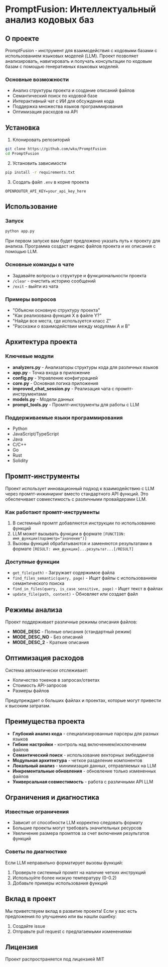 # PromptFusion: Интеллектуальный анализ кодовых баз

## О проекте

PromptFusion - инструмент для взаимодействия с кодовыми базами с использованием языковых моделей (LLM). Проект позволяет анализировать, навигировать и получать консультации по кодовым базам с помощью генеративных языковых моделей.

### Основные возможности

- Анализ структуры проекта и создание описаний файлов
- Семантический поиск по кодовой базе
- Интерактивный чат с ИИ для обсуждения кода
- Поддержка множества языков программирования
- Оптимизация расходов на API

## Установка

1. Клонировать репозиторий
```bash
git clone https://github.com/wku/PromptFusion
cd PromptFusion
```

2. Установить зависимости
```bash
pip install -r requirements.txt
```

3. Создать файл `.env` в корне проекта
```
OPENROUTER_API_KEY=your_api_key_here
```

## Использование

### Запуск

```bash
python app.py
```

При первом запуске вам будет предложено указать путь к проекту для анализа. Программа создаст индекс файлов проекта и их описания с помощью LLM.

### Основные команды в чате

- Задавайте вопросы о структуре и функциональности проекта
- `/clear` - очистить историю сообщений
- `/exit` - выйти из чата

### Примеры вопросов

- "Объясни основную структуру проекта"
- "Как реализована функция X в файле Y?"
- "Найди все места, где используется класс Z"
- "Расскажи о взаимодействии между модулями A и B"

## Архитектура проекта

### Ключевые модули

- **analyzers.py** - Анализаторы структуры кода для различных языков
- **app.py** - Точка входа в приложение
- **config.py** - Управление конфигурацией
- **core.py** - Основная логика приложения
- **improved_chat_session.py** - Реализация чата с промпт-инструментами
- **models.py** - Модели данных
- **prompt_tools.py** - Промпт-инструменты для работы с LLM

### Поддерживаемые языки программирования

- Python
- JavaScript/TypeScript
- Java
- C/C++
- Go
- Rust
- Solidity

## Промпт-инструменты

Проект использует инновационный подход к взаимодействию с LLM через промпт-инжиниринг вместо стандартного API функций. Это обеспечивает совместимость с различными провайдерами LLM.

### Как работают промпт-инструменты

1. В системный промпт добавляются инструкции по использованию функций
2. LLM может вызывать функции в формате `[FUNCTION: имя_функции(параметр="значение")]`
3. Вызовы функций обрабатываются и заменяются результатами в формате `[RESULT: имя_функции]...результат...[/RESULT]`

### Доступные функции

- `get_file(path)` - Загружает содержимое файла
- `find_files_semantic(query, page)` - Ищет файлы с использованием семантического поиска
- `find_in_files(query, is_case_sensitive, page)` - Ищет текст в файлах
- `update_file(path, content)` - Обновляет или создает файл

## Режимы анализа

Проект поддерживает различные режимы описания файлов:

- **MODE_DESC** - Полные описания (стандартный режим)
- **MODE_DESC_NO** - Без описаний
- **MODE_DESC_2** - Краткие описания

## Оптимизация расходов

Система автоматически отслеживает:
- Количество токенов в запросах/ответах
- Стоимость API-запросов
- Размеры файлов

Предупреждает о больших файлах и проектах, которые могут привести к высоким затратам.

## Преимущества проекта

- **Глубокий анализ кода** - специализированные парсеры для разных языков
- **Гибкие настройки** - контроль над включением/исключением файлов
- **Семантический поиск** - использование векторных эмбеддингов
- **Модульная архитектура** - четкое разделение компонентов
- **Локальный анализ** - минимизация данных, отправляемых на LLM
- **Инкрементальные обновления** - обновление только измененных файлов
- **Универсальная совместимость** - работа с различными API LLM

## Ограничения и диагностика

### Известные ограничения
- Зависит от способности LLM корректно следовать формату
- Большие проекты могут требовать значительных ресурсов
- Увеличение размера промптов за счет включения результатов функций

### Советы по диагностике
Если LLM неправильно форматирует вызовы функций:
1. Проверьте системный промпт на наличие четких инструкций
2. Используйте более низкую температуру (0-0.2)
3. Добавьте примеры использования функций

## Вклад в проект

Мы приветствуем вклад в развитие проекта! Если у вас есть предложения по улучшению или вы нашли ошибку:

1. Создайте issue
2. Отправьте pull request с предлагаемыми изменениями

## Лицензия

Проект распространяется под лицензией MIT